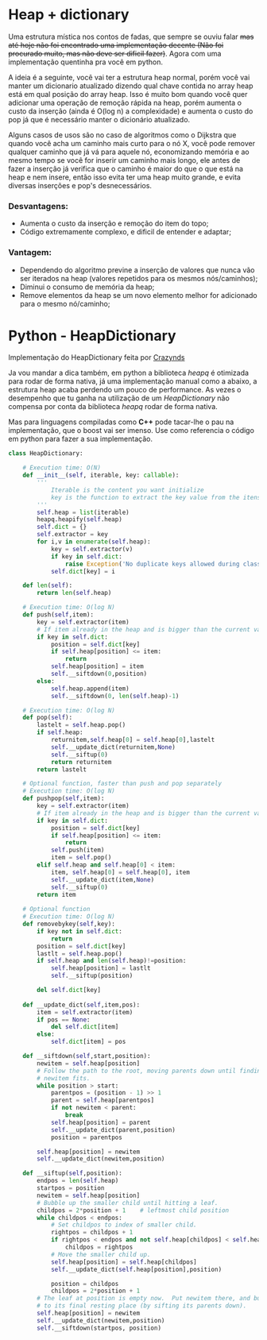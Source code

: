 # Heap + dictionary

Uma estrutura mística nos contos de fadas, que sempre se ouviu falar <s>mas até hoje não foi encontrado uma implementação decente (Não foi procurado muito, mas não deve ser dificil fazer)</s>. Agora com uma implementação quentinha pra você em python.

A ideia é a seguinte, você vai ter a estrutura heap normal, porém você vai manter um dicionario atualizado dizendo qual chave contida no array heap está em qual posição do array heap. Isso é muito bom quando você quer adicionar uma operação de remoção rápida na heap, porém aumenta o custo da inserção (ainda é O(log n) a complexidade) e aumenta o custo do pop já que é necessário manter o dicionário atualizado. 

Alguns casos de usos são no caso de algoritmos como o Dijkstra que quando você acha um caminho mais curto para o nó X, você pode remover qualquer caminho que já vá para aquele nó, economizando memória e ao mesmo tempo se você for inserir um caminho mais longo, ele antes de fazer a inserção já verifica que o caminho é maior do que o que está na heap e nem insere, então isso evita ter uma heap muito grande, e evita diversas inserções e pop's desnecessários.


### Desvantagens:
 - Aumenta o custo da inserção e remoção do item do topo;
 - Código extremamente complexo, e dificil de entender e adaptar;

### Vantagem:
 - Dependendo do algoritmo previne a inserção de valores que nunca vão ser iterados na heap (valores repetidos para os mesmos nós/caminhos);
 - Diminui o consumo de memória da heap;
 - Remove elementos da heap se um novo elemento melhor for adicionado para o mesmo nó/caminho;


# Python - HeapDictionary

Implementação do HeapDictionary feita por [Crazynds](https://github.com/crazynds)

Ja vou mandar a dica também, em python a biblioteca _heapq_ é otimizada para rodar de forma nativa, já uma implementação manual como a abaixo, a estrutura heap acaba perdendo um pouco de performance. As vezes o desempenho que tu ganha na utilização de um _HeapDictionary_ não compensa por conta da biblioteca _heapq_ rodar de forma nativa.

Mas para linguagens compiladas como __C++__ pode tacar-lhe o pau na implementação, que o boost vai ser imenso. Use como referencia o código em python para fazer a sua implementação.

```python
class HeapDictionary:

    # Execution time: O(N)
    def __init__(self, iterable, key: callable):
        '''
            Iterable is the content you want initialize
            key is the function to extract the key value from the itens
        '''
        self.heap = list(iterable)
        heapq.heapify(self.heap)
        self.dict = {}
        self.extractor = key
        for i,v in enumerate(self.heap):
            key = self.extractor(v)
            if key in self.dict:
                raise Exception('No duplicate keys allowed during class initialization!')
            self.dict[key] = i

    def len(self):
        return len(self.heap)

    # Execution time: O(log N)
    def push(self,item):
        key = self.extractor(item)
        # If item already in the heap and is bigger than the current value, so ignore
        if key in self.dict:
            position = self.dict[key]
            if self.heap[position] <= item:
                return
            self.heap[position] = item
            self.__siftdown(0,position)
        else:
            self.heap.append(item)
            self.__siftdown(0, len(self.heap)-1)

    # Execution time: O(log N)
    def pop(self):
        lastelt = self.heap.pop()
        if self.heap:
            returnitem,self.heap[0] = self.heap[0],lastelt
            self.__update_dict(returnitem,None)
            self.__siftup(0)
            return returnitem
        return lastelt

    # Optional function, faster than push and pop separately
    # Execution time: O(log N)
    def pushpop(self,item):
        key = self.extractor(item)
        # If item already in the heap and is bigger than the current value, so ignore
        if key in self.dict:
            position = self.dict[key]
            if self.heap[position] <= item:
                return
            self.push(item)
            item = self.pop()
        elif self.heap and self.heap[0] < item:
            item, self.heap[0] = self.heap[0], item
            self.__update_dict(item,None)
            self.__siftup(0)
        return item
    
    # Optional function
    # Execution time: O(log N)
    def removebykey(self,key):
        if key not in self.dict:
            return
        position = self.dict[key]
        lastlt = self.heap.pop()
        if self.heap and len(self.heap)!=position:
            self.heap[position] = lastlt
            self.__siftup(position)

        del self.dict[key]
    
    def __update_dict(self,item,pos):
        item = self.extractor(item)
        if pos == None:
            del self.dict[item]
        else:
            self.dict[item] = pos

    def __siftdown(self,start,position):
        newitem = self.heap[position]
        # Follow the path to the root, moving parents down until finding a place
        # newitem fits.
        while position > start:
            parentpos = (position - 1) >> 1
            parent = self.heap[parentpos]
            if not newitem < parent:
                break
            self.heap[position] = parent
            self.__update_dict(parent,position)
            position = parentpos

        self.heap[position] = newitem
        self.__update_dict(newitem,position)

    def __siftup(self,position):
        endpos = len(self.heap)
        startpos = position
        newitem = self.heap[position]
        # Bubble up the smaller child until hitting a leaf.
        childpos = 2*position + 1    # leftmost child position
        while childpos < endpos:
            # Set childpos to index of smaller child.
            rightpos = childpos + 1
            if rightpos < endpos and not self.heap[childpos] < self.heap[rightpos]:
                childpos = rightpos
            # Move the smaller child up.
            self.heap[position] = self.heap[childpos]        
            self.__update_dict(self.heap[position],position)

            position = childpos
            childpos = 2*position + 1
        # The leaf at position is empty now.  Put newitem there, and bubble it up
        # to its final resting place (by sifting its parents down).
        self.heap[position] = newitem
        self.__update_dict(newitem,position)
        self.__siftdown(startpos, position)
```


